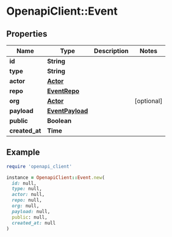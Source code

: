 # OpenapiClient::Event

## Properties

| Name | Type | Description | Notes |
| ---- | ---- | ----------- | ----- |
| **id** | **String** |  |  |
| **type** | **String** |  |  |
| **actor** | [**Actor**](Actor.md) |  |  |
| **repo** | [**EventRepo**](EventRepo.md) |  |  |
| **org** | [**Actor**](Actor.md) |  | [optional] |
| **payload** | [**EventPayload**](EventPayload.md) |  |  |
| **public** | **Boolean** |  |  |
| **created_at** | **Time** |  |  |

## Example

```ruby
require 'openapi_client'

instance = OpenapiClient::Event.new(
  id: null,
  type: null,
  actor: null,
  repo: null,
  org: null,
  payload: null,
  public: null,
  created_at: null
)
```

